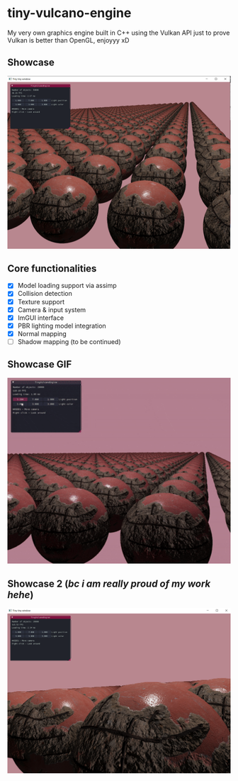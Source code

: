 # tiny-vulcano-engine
My very own graphics engine built in C++ using the Vulkan API just to prove Vulkan is better than OpenGL, enjoyyy xD

## Showcase 
![Engine Screenshot](resources/images/showcase.PNG)

## Core functionalities
- [x] Model loading support via assimp
- [x]  Collision detection
- [x] Texture support
- [x] Camera & input system
- [x] ImGUI interface
- [x] PBR lighting model integration
- [x] Normal mapping
- [ ] Shadow mapping (to be continued)

## Showcase GIF
<p align="center">
  <img src="resources/gifs/showcase.gif" width="600" />
</p>

## Showcase 2 (_bc i am really proud of my work hehe_)
![Normal Mapping Screenshot](resources/images/showcase2.PNG)

